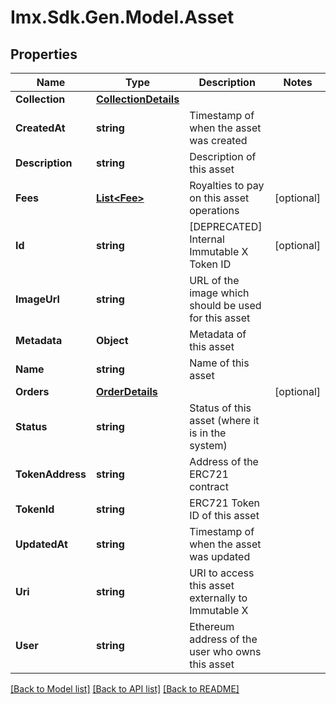 # Imx.Sdk.Gen.Model.Asset

## Properties

Name | Type | Description | Notes
------------ | ------------- | ------------- | -------------
**Collection** | [**CollectionDetails**](CollectionDetails.md) |  | 
**CreatedAt** | **string** | Timestamp of when the asset was created | 
**Description** | **string** | Description of this asset | 
**Fees** | [**List&lt;Fee&gt;**](Fee.md) | Royalties to pay on this asset operations | [optional] 
**Id** | **string** | [DEPRECATED] Internal Immutable X Token ID | [optional] 
**ImageUrl** | **string** | URL of the image which should be used for this asset | 
**Metadata** | **Object** | Metadata of this asset | 
**Name** | **string** | Name of this asset | 
**Orders** | [**OrderDetails**](OrderDetails.md) |  | [optional] 
**Status** | **string** | Status of this asset (where it is in the system) | 
**TokenAddress** | **string** | Address of the ERC721 contract | 
**TokenId** | **string** | ERC721 Token ID of this asset | 
**UpdatedAt** | **string** | Timestamp of when the asset was updated | 
**Uri** | **string** | URI to access this asset externally to Immutable X | 
**User** | **string** | Ethereum address of the user who owns this asset | 

[[Back to Model list]](../README.md#documentation-for-models) [[Back to API list]](../README.md#documentation-for-api-endpoints) [[Back to README]](../README.md)

